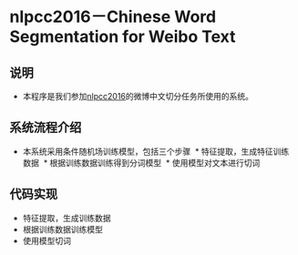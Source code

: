 nlpcc2016－Chinese Word Segmentation for Weibo Text
=========
## 说明
* 本程序是我们参加[nlpcc2016](http://tcci.ccf.org.cn/conference/2016/pages/page05_evadata.html)的微博中文切分任务所使用的系统。

## 系统流程介绍
* 本系统采用条件随机场训练模型，包括三个步骤
  * 特征提取，生成特征训练数据
  * 根据训练数据训练得到分词模型
  * 使用模型对文本进行切词
  
## 代码实现
* 特征提取，生成训练数据
* 根据训练数据训练模型
* 使用模型切词
